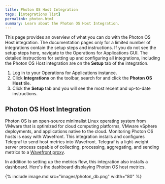 ```yaml
---
title: Photon OS Host Integration
tags: [integrations list]
permalink: photon.html
summary: Learn about the Photon OS Host Integration.
---
```


This page provides an overview of what you can do with the Photon OS Host integration. The documentation pages only for a limited number of integrations contain the setup steps and instructions. If you do not see the setup steps here, navigate to the Operations for Applications GUI. The detailed instructions for setting up and configuring all integrations, including the Photon OS Host integration are on the **Setup** tab of the integration.

1. Log in to your Operations for Applications instance. 
2. Click **Integrations** on the toolbar, search for and click the **Photon OS Host** tile. 
3. Click the **Setup** tab and you will see the most recent and up-to-date instructions.

## Photon OS Host Integration

Photon OS is an open-source minimalist Linux operating system from VMware that is optimized for cloud computing platforms, VMware vSphere deployments, and applications native to the cloud. Monitoring Photon OS hosts is easy with Wavefront. This integration installs and configures Telegraf to send host metrics
into Wavefront. Telegraf is a light-weight server process capable of collecting, processing, aggregating, and sending metrics to a [Wavefront proxy](https://docs.wavefront.com/proxies.html).

In addition to setting up the metrics flow, this integration also installs a dashboard. Here's the dashboard displaying Photon OS host metrics.

{% include image.md src="images/photon_db.png" width="80" %}



